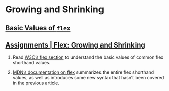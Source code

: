 # Growing and Shrinking
## [Basic Values of `flex`](https://www.w3.org/TR/css-flexbox-1/#flex-common)

## [Assignments  |  Flex: Growing and Shrinking](https://www.theodinproject.com/lessons/foundations-growing-and-shrinking#assignment)
1. Read [W3C’s flex section](https://www.w3.org/TR/css-flexbox-1/#flex-common) to understand the basic values of common flex shorthand values.

2. [MDN’s documentation on flex](https://developer.mozilla.org/en-US/docs/Web/CSS/flex) summarizes the entire flex shorthand values, as well as introduces some new syntax that hasn’t been covered in the previous article.
